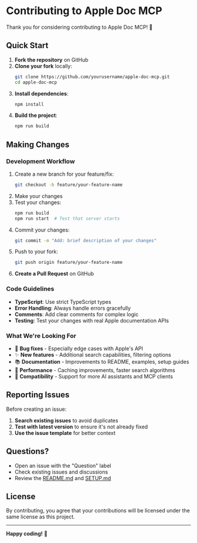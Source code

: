 # Contributing to Apple Doc MCP

Thank you for considering contributing to Apple Doc MCP! 🍎

## Quick Start

1. **Fork the repository** on GitHub
2. **Clone your fork** locally:
   ```bash
   git clone https://github.com/yourusername/apple-doc-mcp.git
   cd apple-doc-mcp
   ```
3. **Install dependencies**:
   ```bash
   npm install
   ```
4. **Build the project**:
   ```bash
   npm run build
   ```

## Making Changes

### Development Workflow
1. Create a new branch for your feature/fix:
   ```bash
   git checkout -b feature/your-feature-name
   ```
2. Make your changes
3. Test your changes:
   ```bash
   npm run build
   npm run start  # Test that server starts
   ```
4. Commit your changes:
   ```bash
   git commit -m "Add: brief description of your changes"
   ```
5. Push to your fork:
   ```bash
   git push origin feature/your-feature-name
   ```
6. **Create a Pull Request** on GitHub

### Code Guidelines

- **TypeScript**: Use strict TypeScript types
- **Error Handling**: Always handle errors gracefully
- **Comments**: Add clear comments for complex logic
- **Testing**: Test your changes with real Apple documentation APIs

### What We're Looking For

- 🐛 **Bug fixes** - Especially edge cases with Apple's API
- ✨ **New features** - Additional search capabilities, filtering options
- 📚 **Documentation** - Improvements to README, examples, setup guides
- 🚀 **Performance** - Caching improvements, faster search algorithms
- 🔧 **Compatibility** - Support for more AI assistants and MCP clients

## Reporting Issues

Before creating an issue:
1. **Search existing issues** to avoid duplicates
2. **Test with latest version** to ensure it's not already fixed
3. **Use the issue template** for better context

## Questions?

- Open an issue with the "Question" label
- Check existing issues and discussions
- Review the [README.md](README.md) and [SETUP.md](SETUP.md)

## License

By contributing, you agree that your contributions will be licensed under the same license as this project.

---

**Happy coding!** 🚀 